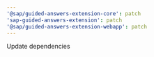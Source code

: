 ```yaml
---
'@sap/guided-answers-extension-core': patch
'sap-guided-answers-extension': patch
'@sap/guided-answers-extension-webapp': patch
---
```


Update dependencies
